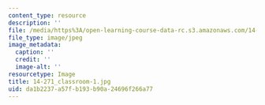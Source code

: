 ```yaml
---
content_type: resource
description: ''
file: /media/https%3A/open-learning-course-data-rc.s3.amazonaws.com/14-271-industrial-organization-i-fall-2013/da1b2237a57fb193b90a24696f266a77_14-271_classroom-1.jpg
file_type: image/jpeg
image_metadata:
  caption: ''
  credit: ''
  image-alt: ''
resourcetype: Image
title: 14-271_classroom-1.jpg
uid: da1b2237-a57f-b193-b90a-24696f266a77
---
```

